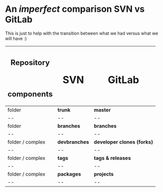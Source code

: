 <h1>An <i>imperfect</i> comparison SVN vs GitLab</h1>

This is just to help with the transition between what we had versus what we will have :)

| <h2>Repository</h2> <br> <h2> components</h2> | <h1><b>SVN</b></h1> | <h1><b>GitLab</b></h1> |
| -- | -- | -- |
| folder | <b>trunk</b> | <b>master</b> |
| -- | -- | -- |
| folder | <b>branches</b> | <b>branches</b> |
| -- | -- | -- |
| folder / complex | <b>devbranches</b> | <b>developer clones (forks)</b> |
| -- | -- | -- |
| folder / complex | <b>tags</b> | <b>tags & releases</b> |
| -- | -- | -- |
| folder / complex | <b>packages</b> | <b>projects</b> |
| -- | -- | -- |

